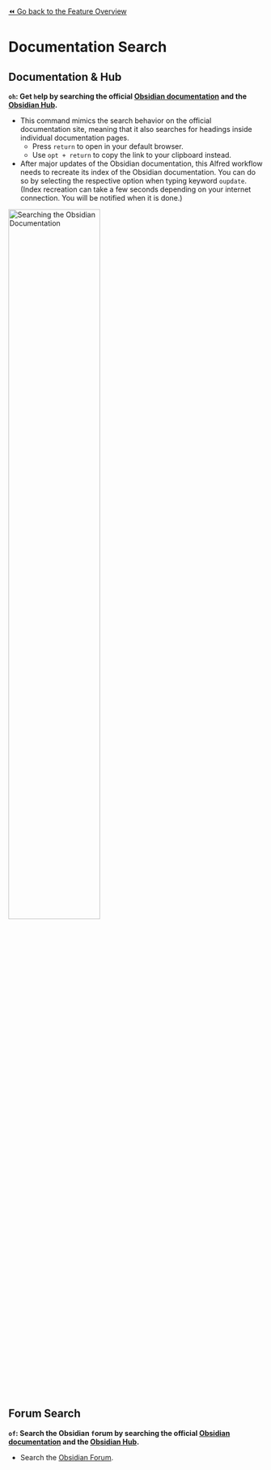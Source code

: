 [⏪ Go back to the Feature Overview](https://github.com/chrisgrieser/shimmering-obsidian/blob/main/README.md#feature-overview)

# Documentation Search

## Documentation & Hub
**`oh`: Get `h`elp by searching the official [Obsidian documentation](https://help.obsidian.md/Start+here) and the [Obsidian Hub](https://publish.obsidian.md/hub).**
- This command mimics the search behavior on the official documentation site, meaning that it also searches for headings inside individual documentation pages.
	- Press `return` to open in your default browser.
	- Use `opt + return` to copy the link to your clipboard instead.
- After major updates of the Obsidian documentation, this Alfred workflow needs to recreate its index of the Obsidian documentation. You can do so by selecting the respective option when typing keyword `oupdate`. (Index recreation can take a few seconds depending on your internet connection. You will be notified when it is done.)

<img src="https://i.imgur.com/RkKGrLw.gif" alt="Searching the Obsidian Documentation" width=60%>

## Forum Search
**`of`: Search the Obsidian `f`orum by searching the official [Obsidian documentation](https://help.obsidian.md/Start+here) and the [Obsidian Hub](https://publish.obsidian.md/hub).**
- Search the [Obsidian Forum](https://forum.obsidian.md/s).
